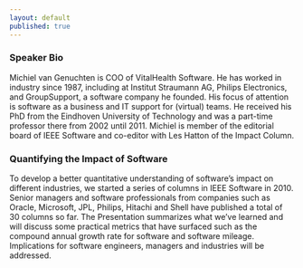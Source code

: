 ```yaml
---
layout: default
published: true
---
```


### Speaker Bio

Michiel van Genuchten is COO of VitalHealth Software. He has worked in industry since 1987, including at Institut Straumann AG, Philips Electronics, and GroupSupport, a software company he founded. His focus of attention is software as a business and IT support for (virtual) teams. He received his PhD from the Eindhoven University of Technology and was a part-time professor there from 2002 until 2011. Michiel is member of the editorial board of IEEE Software and co-editor with Les Hatton of the Impact Column.

### Quantifying the Impact of Software

To develop a better quantitative understanding of software’s impact on different industries, we started a series of columns in IEEE Software in 2010. Senior managers and software professionals from companies such as Oracle, Microsoft, JPL, Philips, Hitachi and Shell have published a total of 30 columns so far. The Presentation summarizes what we’ve learned and will discuss some practical metrics that have surfaced such as the compound annual growth rate for software and software mileage. Implications for software engineers, managers and industries will be addressed.
